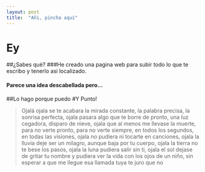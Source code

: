 ```yaml
---
layout: post
title:  "Añi, pincha aquí"
---
```


# Ey
##¿Sabes què?
###He creado una pagina web para subir todo lo que te escribo y tenerlo asi localizado.
#### Parece una idea descabellada pero...
##Lo hago porque puedo
#Y Punto!

> Ojalá
> ojala se te acabara la mirada constante,
> la palabra precisa,
> la sonrisa perfecta,
> ojala pasara algo que te borre de pronto,
> una luz cegadora,
> disparo de nieve,
> ojala que al menos me llevase la muerte,
> para no verte pronto,
> para no verte siempre,
> en todos los segundos,
> en todas las visiones,
> ojala no pudiera ni tocarte en canciones,
> ojala la lluvia deje ser un milagro,
> aunque baja por tu cuerpo,
> ojala la tierra no te bese los pasos,
> ojala la luna pudiera salir sin ti,
> ojala el sol dejase de gritar tu nombre
> y pudiera ver la vida
> con los ojos de un niño,
> sin esperar a que me llegue
> esa llamada tuya
> te juro que no